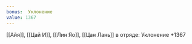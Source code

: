 ```yaml
---
bonus:  Уклонение 
value: 1367
---
```

[[Айя]], [[Цай И]], [[Лин Яо]], [[Цан Лань]] в отряде: Уклонение +1367
